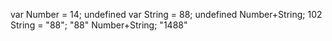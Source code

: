 var Number = 14;
undefined
var String = 88;
undefined
Number+String;
102
String = "88";
"88"
Number+String;
"1488"
